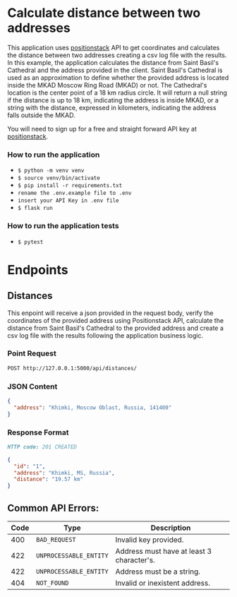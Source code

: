 # Calculate distance between two addresses

This application uses [positionstack](https://positionstack.com/) API to get coordinates and calculates the distance between two addresses creating a csv log file with the results. In this example, the application calculates the distance from Saint Basil's Cathedral and the address provided in the client. Saint Basil's Cathedral is used as an approximation to define whether the provided address is located inside the MKAD Moscow Ring Road (MKAD) or not. The Cathedral's location is the center point of a 18 km radius circle. It will return a null string if the distance is up to 18 km, indicating the address is inside MKAD, or a string with the distance, expressed in kilometers, indicating the address falls outside the MKAD.

You will need to sign up for a free and straight forward API key at [positionstack](https://positionstack.com/product).

### How to run the application

- `$ python -m venv venv`
- `$ source venv/bin/activate`
- `$ pip install -r requirements.txt`
- `rename the .env.example file to .env`
- `insert your API Key in .env file`
- `$ flask run`

### How to run the application tests

- `$ pytest`

# Endpoints

## Distances

This enpoint will receive a json provided in the request body, verify the coordinates of the provided address using Positionstack API, calculate the distance from Saint Basil's Cathedral to the provided address and create a csv log file with the results following the application business logic.

### Point Request

```markdown
POST http://127.0.0.1:5000/api/distances/
```

### JSON Content

```json
{
  "address": "Khimki, Moscow Oblast, Russia, 141400"
}
```

### Response Format

```markdown
HTTP code: 201 CREATED
```

```json
{
  "id": "1",
  "address": "Khimki, MS, Russia",
  "distance": "19.57 km"
}
```

## Common API Errors:

| Code | Type                   | Description                               |
| ---- | ---------------------- | ----------------------------------------- |
| 400  | `BAD_REQUEST`          | Invalid key provided.                     |
| 422  | `UNPROCESSABLE_ENTITY` | Address must have at least 3 character's. |
| 422  | `UNPROCESSABLE_ENTITY` | Address must be a string.                 |
| 404  | `NOT_FOUND`            | Invalid or inexistent address.            |

